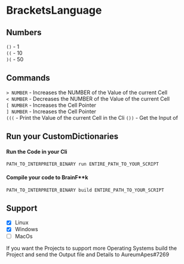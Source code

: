 # BracketsLanguage
## Numbers
`()` - 1<br>
`((` - 10<br>
`)(` - 50<br>
## Commands
`> NUMBER` - Increases the NUMBER of the Value of the current Cell<br>
`< NUMBER` - Decreases the NUMBER of the Value of the current Cell<br>
`[ NUMBER` - Increases the Cell Pointer<br>
`] NUMBER` - Increases the Cell Pointer<br>
`(((` - Print the Value of the current Cell in the Cli
`())` - Get the Input of

## Run your CustomDictionaries
#### Run the Code in your Cli
`PATH_TO_INTERPRETER_BINARY run ENTIRE_PATH_TO_YOUR_SCRIPT`
#### Compile your code to BrainF**k
`PATH_TO_INTERPRETER_BINARY build ENTIRE_PATH_TO_YOUR_SCRIPT`

## Support
- [x] Linux
- [x] Windows
- [ ] MacOs

If you want the Projects to support more Operating Systems build the Project and send the Output file and Details to AureumApes#7269
